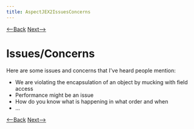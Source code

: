 ```yaml
---
title: AspectJEX2IssuesConcerns
---
```

[<--Back](AspectJEX2AssignmentIssues) [Next-->](AspectJ_Example_3)

# Issues/Concerns
Here are some issues and concerns that I've heard people mention:
* We are violating the encapsulation of an object by mucking with field access
* Performance might be an issue
* How do you know what is happening in what order and when
* ...

[<--Back](AspectJEX2AssignmentIssues) [Next-->](AspectJ_Example_3)
